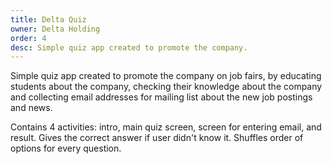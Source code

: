 ```yaml
---
title: Delta Quiz
owner: Delta Holding
order: 4
desc: Simple quiz app created to promote the company.
---
```


Simple quiz app created to promote the company on job fairs, by educating students about the company, checking their knowledge about the company and collecting email addresses for mailing list about the new job postings and news.

Contains 4 activities: intro, main quiz screen, screen for entering email, and result. Gives the correct answer if user didn't know it. Shuffles order of options for every question.